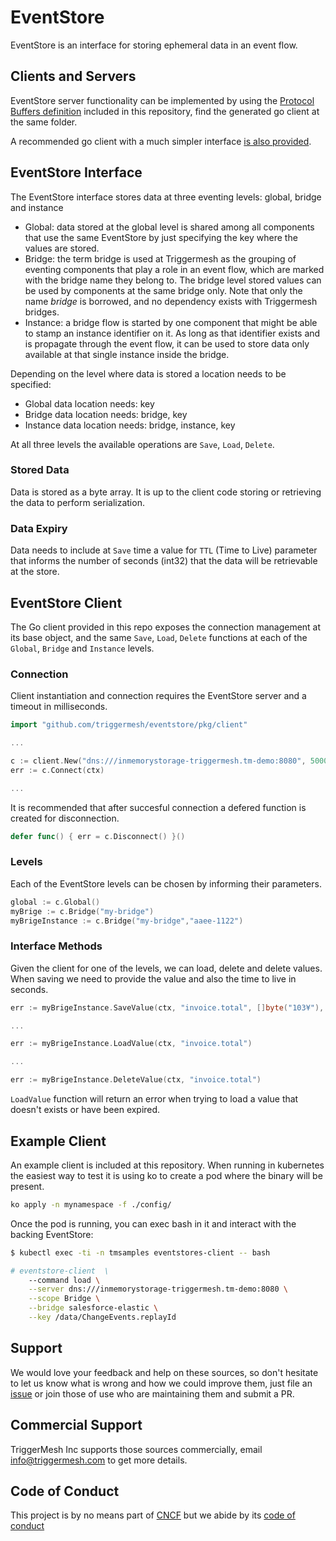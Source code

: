 # EventStore

EventStore is an interface for storing ephemeral data in an event flow.

## Clients and Servers

EventStore server functionality can be implemented by using the [Protocol Buffers definition](./pkg/protob/eventstore.proto) included in this repository, find the generated go client at the same folder.

A recommended go client with a much simpler interface [is also provided](./pkg/client/eventstore.go).

## EventStore Interface

The EventStore interface stores data at three eventing levels: global, bridge and instance

- Global: data stored at the global level is shared among all components that use the same EventStore by just specifying the key where the values are stored.
- Bridge: the term bridge is used at Triggermesh as the grouping of eventing components that play a role in an event flow, which are marked with the bridge name they belong to. The bridge level stored values can be used by components at the same bridge only. Note that only the name _bridge_ is borrowed, and no dependency exists with Triggermesh bridges.
- Instance: a bridge flow is started by one component that might be able to stamp an instance identifier on it. As long as that identifier exists and is propagate through the event flow, it can be used to store data only available at that single instance inside the bridge.

Depending on the level where data is stored a location needs to be specified:

- Global data location needs: key
- Bridge data location needs: bridge, key
- Instance data location needs: bridge, instance, key

At all three levels the available operations are `Save`, `Load`, `Delete`.

### Stored Data

Data is stored as a byte array. It is up to the client code storing or retrieving the data to perform serialization.

### Data Expiry

Data needs to include at `Save` time a value for `TTL` (Time to Live) parameter that informs the number of seconds (int32) that the data will be retrievable at the store.

## EventStore Client

The Go client provided in this repo exposes the connection management at its base object, and the same `Save`, `Load`, `Delete` functions at each of the `Global`, `Bridge` and `Instance` levels.

### Connection

Client instantiation and connection requires the EventStore server and a timeout in milliseconds.

```go
import "github.com/triggermesh/eventstore/pkg/client"

...

c := client.New("dns:///inmemorystorage-triggermesh.tm-demo:8080", 5000)
err := c.Connect(ctx)

...
```

It is recommended that after succesful connection a defered function is created for disconnection.

```go
defer func() { err = c.Disconnect() }()
```

### Levels

Each of the EventStore levels can be chosen by informing their parameters.

```go
global := c.Global()
myBrige := c.Bridge("my-bridge")
myBrigeInstance := c.Bridge("my-bridge","aaee-1122")
```

### Interface Methods

Given the client for one of the levels, we can load, delete and delete values. When saving we need to provide the value and also the time to live in seconds.

```go
err := myBrigeInstance.SaveValue(ctx, "invoice.total", []byte("103¥"), 20)

...

err := myBrigeInstance.LoadValue(ctx, "invoice.total")

...

err := myBrigeInstance.DeleteValue(ctx, "invoice.total")
```

`LoadValue` function will return an error when trying to load a value that doesn't exists or have been expired.

## Example Client

An example client is included at this repository. When running in kubernetes the easiest way to test it is using ko to create a pod where the binary will be present.

```sh
ko apply -n mynamespace -f ./config/
```

Once the pod is running, you can exec bash in it and interact with the backing EventStore:

```sh
$ kubectl exec -ti -n tmsamples eventstores-client -- bash

# eventstore-client  \
    --command load \
    --server dns:///inmemorystorage-triggermesh.tm-demo:8080 \
    --scope Bridge \
    --bridge salesforce-elastic \
    --key /data/ChangeEvents.replayId

```

## Support

We would love your feedback and help on these sources, so don't hesitate to let us know what is wrong and how we could improve them, just file an [issue](https://github.com/triggermesh/eventstore/issues/new) or join those of use who are maintaining them and submit a PR.

## Commercial Support

TriggerMesh Inc supports those sources commercially, email info@triggermesh.com to get more details.

## Code of Conduct

This project is by no means part of [CNCF](https://www.cncf.io/) but we abide
by its
[code of conduct](https://github.com/cncf/foundation/blob/master/code-of-conduct.md)
